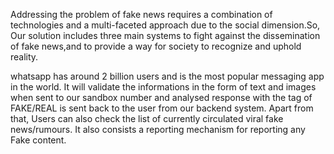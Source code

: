 
Addressing the problem of fake news requires a combination of technologies and a multi-faceted approach due to the social dimension.So, Our solution includes three main systems to fight against the dissemination of fake news,and to provide a way for society to recognize and uphold reality. 

whatsapp  has around 2 billion users and is the most popular messaging app in the world.
It will validate the informations in the form of text and images when sent to our sandbox number and analysed response with the tag of FAKE/REAL is sent back to the user from our backend system.
Apart from that, Users can also check the list of currently circulated viral fake news/rumours. It also consists a reporting mechanism for reporting any Fake content.  
